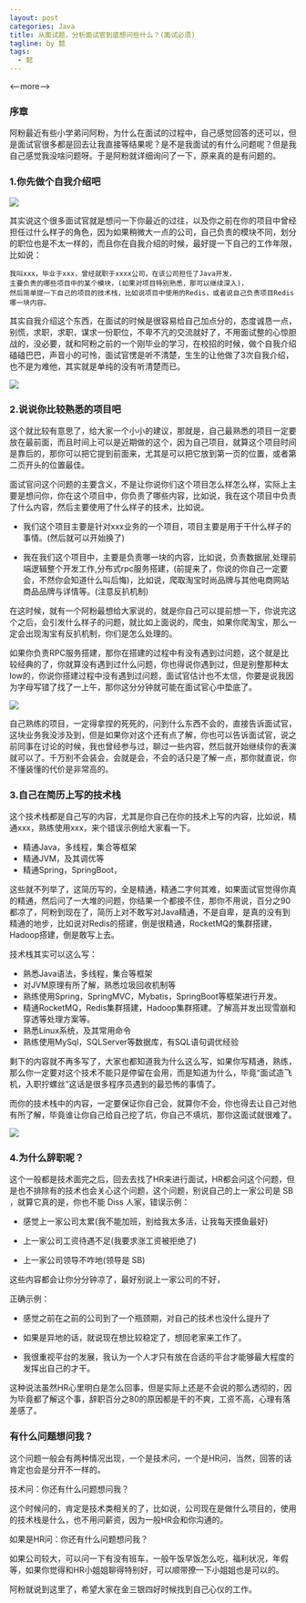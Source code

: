 ```yaml
---
layout: post
categories: Java
title: 从面试题，分析面试官到底想问些什么？(面试必须)
tagline: by 懿
tags: 
  - 懿
---
```


<--more-->


### 序章

阿粉最近有些小学弟问阿粉，为什么在面试的过程中，自己感觉回答的还可以，但是面试官很多都是回去让我直接等结果呢？是不是我面试的有什么问题呢？但是我自己感觉我没啥问题呀。于是阿粉就详细询问了一下，原来真的是有问题的。

### 1.你先做个自我介绍吧

![](http://www.justdojava.com/assets/images/2019/java/image_yi/2021/02-03/1.jpg)

其实说这个很多面试官就是想问一下你最近的过往，以及你之前在你的项目中曾经担任过什么样子的角色，因为如果稍微大一点的公司，自己负责的模块不同，划分的职位也是不太一样的，而且你在自我介绍的时候，最好提一下自己的工作年限，比如说：

```
我叫xxx，毕业于xxx，曾经就职于xxxx公司，在该公司担任了Java开发，
主要负责的哪些项目中的某个模块，(如果对项目特别熟悉，那可以继续深入)，
然后简单提一下自己的项目的技术栈，比如说项目中使用的Redis，或者说自己负责项目Redis哪一块内容。

```

其实自我介绍这个东西，在面试的时候是很容易给自己加点分的，态度诚恳一点，别慌，求职，求职，谋求一份职位，不卑不亢的交流就好了，不用面试整的心惊胆战的，没必要，就和阿粉之前的一个刚毕业的学习，在校招的时候，做个自我介绍磕磕巴巴，声音小的可怜，面试官愣是听不清楚，生生的让他做了3次自我介绍，也不是为难他，其实就是单纯的没有听清楚而已。

![](http://www.justdojava.com/assets/images/2019/java/image_yi/2021/02-03/2.png)

### 2.说说你比较熟悉的项目吧

这个就比较有意思了，给大家一个小小的建议，那就是，自己最熟悉的项目一定要放在最前面，而且时间上可以是近期做的这个，因为自己项目，就算这个项目时间是靠后的，那你可以把它提到前面来，尤其是可以把它放到第一页的位置，或者第二页开头的位置最佳。

面试官问这个问题的主要含义，不是让你说你们这个项目怎么样怎么样，实际上主要是想问你，你在这个项目中，你负责了哪些内容，比如说，我在这个项目中负责了什么内容，然后主要使用了什么样子的技术，比如说。

- 我们这个项目主要是针对xxx业务的一个项目，项目主要是用于干什么样子的事情。(然后就可以开始换了)

- 我在我们这个项目中，主要是负责哪一块的内容，比如说，负责数据层,处理前端逻辑整个开发工作,分布式rpc服务搭建，(前提来了，你说的你自己一定要会，不然你会知道什么叫后悔)，比如说，爬取淘宝时尚品牌与其他电商网站商品品牌与详情等。(注意反扒机制)

在这时候，就有一个阿粉最想给大家说的，就是你自己可以提前想一下，你说完这个之后，会引发什么样子的问题，就比如上面说的，爬虫，如果你爬淘宝，那么一定会出现淘宝有反扒机制，你们是怎么处理的。

如果你负责RPC服务搭建，那你在搭建的过程中有没有遇到过问题，这个就是比较经典的了，你就算没有遇到过什么问题，你也得说你遇到过，但是别整那种太low的，你说你搭建过程中没有遇到过问题，面试官估计也不太信，你要是说我因为字母写错了找了一上午，那你这分分钟就可能在面试官心中垫底了。

![](http://www.justdojava.com/assets/images/2019/java/image_yi/2021/02-03/3.jpg)

自己熟练的项目，一定得拿捏的死死的，问到什么东西不会的，直接告诉面试官，这块业务我没涉及到，但是如果你对这个还有点了解，你也可以告诉面试官，说之前同事在讨论的时候，我也曾经参与过，聊过一些内容，然后就开始继续你的表演就可以了。千万别不会装会，会就是会，不会的话只是了解一点，那你就直说，你不懂装懂的代价是非常高的。

### 3.自己在简历上写的技术栈

这个技术栈都是自己写的内容，尤其是你自己在你的技术上写的内容，比如说，精通xxx，熟练使用xxx，来个错误示例给大家看一下。

- 精通Java，多线程，集合等框架
- 精通JVM，及其调优等
- 精通Spring，SpringBoot，

这些就不列举了，这简历写的，全是精通，精通二字何其难，如果面试官觉得你真的精通，然后问了一大堆的问题，你结果一个都接不住，那你不用说，百分之90都凉了，阿粉到现在了，简历上对不敢写对Java精通，不是自卑，是真的没有到精通的地步，比如说对Redis的搭建，倒是很精通，RocketMQ的集群搭建，Hadoop搭建，倒是敢写上去。

技术栈其实可以这么写：

- 熟悉Java语法，多线程，集合等框架
- 对JVM原理有所了解，熟悉垃圾回收机制等
- 熟练使用Spring，SpringMVC，Mybatis，SpringBoot等框架进行开发。
- 精通RocketMQ，Redis集群搭建，Hadoop集群搭建。了解高并发出现雪崩和穿透等处理方案等。
- 熟悉Linux系统，及其常用命令
- 熟练使用MySql，SQLServer等数据库，有SQL语句调优经验

剩下的内容就不再多写了，大家也都知道我为什么这么写，如果你写精通，熟练，那么你一定要对这个技术不能只是停留在会用，而是知道为什么，毕竟“面试造飞机，入职拧螺丝”这话是很多程序员遇到的最恐怖的事情了。

而你的技术栈中的内容，一定要保证你自己会，就算你不会，你也得去让自己对他有所了解，毕竟谁让你自己给自己挖了坑，你自己不填坑，那你这面试就很难了。

![](http://www.justdojava.com/assets/images/2019/java/image_yi/2021/02-03/4.jpg)

### 4.为什么辞职呢？

这个一般都是技术面完之后，回去去找了HR来进行面试，HR都会问这个问题，但是也不排除有的技术也会关心这个问题，这个问题，别说自己的上一家公司是 SB ，就算它真的是，你也不能 Diss 人家，错误示例：

- 感觉上一家公司太累(我不能加班，别给我太多活，让我每天摸鱼最好)

- 上一家公司工资待遇不足(我要求涨工资被拒绝了)

- 上一家公司领导不咋地(领导是 SB)

这些内容都会让你分分钟凉了，最好别说上一家公司的不好，

正确示例：

- 感觉之前在之前的公司到了一个瓶颈期，对自己的技术也没什么提升了

- 如果是异地的话，就说现在想比较稳定了，想回老家来工作了。

- 我很重视平台的发展，我认为一个人才只有放在合适的平台才能够最大程度的发挥出自己的才干。

这种说法虽然HR心里明白是怎么回事，但是实际上还是不会说的那么透彻的，因为毕竟都了解这个事，辞职百分之80的原因都是干的不爽，工资不高，心理有落差感了。

### 有什么问题想问我？

这个问题一般会有两种情况出现，一个是技术问，一个是HR问，当然，回答的话肯定也会是分开不一样的。

技术问：你还有什么问题想问我？

这个时候问的，肯定是技术类相关的了，比如说，公司现在是做什么项目的，使用的技术栈是什么，也不用问薪资，因为一般HR会和你沟通的。

如果是HR问：你还有什么问题想问我？

如果公司较大，可以问一下有没有班车，一般午饭早饭怎么吃，福利状况，年假等，如果你觉得和HR小姐姐聊得特别好，可以顺带撩一下小姐姐也是可以的。

阿粉就说到这里了，希望大家在金三银四好时候找到自己心仪的工作。
